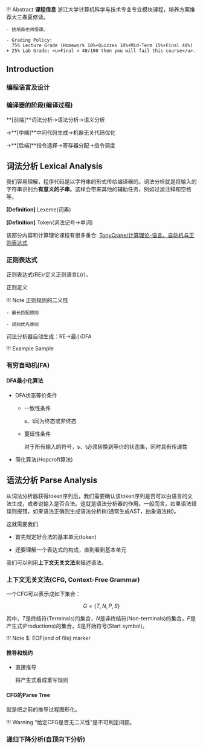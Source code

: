 !!! Abstract
    **课程信息**
    浙江大学计算机科学与技术专业专业模块课程，培养方案推荐大三春夏修读。

    - 姚培森老师授课。

    - Grading Policy:
      75% Lecture Grade (Homework 10%+Quizzes 10%+Mid-Term 15%+Final 40%) + 25% Lab Grade; <u>Final < 40/100 then you will fail this course</u>.

## Introduction

### 编程语言及设计

### 编译器的阶段(编译过程)

**[前端]**词法分析→语法分析→语义分析

→**[中端]**中间代码生成→机器无关代码优化

→**[后端]**指令选择→寄存器分配→指令调度

## 词法分析 Lexical Analysis

我们容易理解，程序代码是以字符串的形式传给编译器的。词法分析就是将输入的字符串识别为**有意义的子串**。这样会带来其他的辅助任务，例如过滤注释和空格等。

**[Definition]** Lexeme(词素)

**[Definition]** Token(词法记号->单词)

该部分内容和计算理论课程有很多重合: [TonyCrane/计算理论-语言、自动机与正则表达式](https://note.tonycrane.cc/cs/tcs/toc/topic1/)

### 正则表达式

正则表达式(RE)$r$定义正则语言$L(r)$。

正则定义

!!! Note 正则规则的二义性
    
    - 最长匹配原则

    - 规则优先原则

词法分析器自动生成：RE→最小DFA

!!! Example Sample

### 有穷自动机(FA)

#### DFA最小化算法

- DFA状态等价条件

  - 一致性条件

    s、t同为终态或非终态

  - 蔓延性条件

    对于所有输入的符号，s、t必须转换到等价的状态集，同时具有传递性

- 简化算法(Hopcroft算法)


## 语法分析 Parse Analysis

从词法分析器获得token序列后，我们需要确认该token序列是否可以由语言的文法生成，或者说输入是否合法。这就是语法分析器的作用。一般而言，如果语法错误则报错，如果语法正确则生成语法分析树(通常生成AST，抽象语法树)。

这就需要我们

- 首先规定好合法的基本单元(token)

- 还要理解一个表达式的构成，直到看到基本单元

我们可以利用**上下文无关文法**来描述语法。
  
### 上下文无关文法(CFG, Context-Free Grammar)

一个CFG可以表示成如下集合：

$$
G = \{T, N, P, S\}
$$

其中，$T$是终结符(Terminals)的集合，$N$是非终结符(Non-terminals)的集合，$P$是产生式(Productions)的集合，$S$是开始符号(Start symbol)。

!!! Note
    $: EOF(end of file) marker

#### 推导和规约

- 直接推导

    将产生式看成重写规则


#### CFG的Parse Tree

就是把之前的推导过程图形化。

!!! Warning 
    “给定CFG是否无二义性”是不可判定问题。

### 递归下降分析(自顶向下分析)

